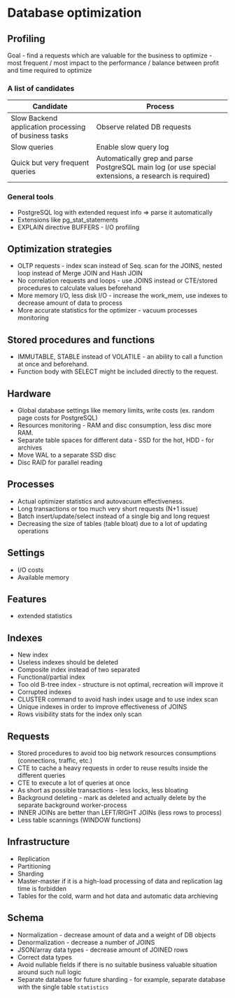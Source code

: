 # Database optimization

## Profiling
Goal - find a requests which are valuable for the business to optimize - most frequent / most impact to the performance / balance between profit and time required to optimize

### A list of candidates
Candidate | Process
--- | ---
Slow Backend application processing of business tasks | Observe related DB requests
Slow queries | Enable slow query log
Quick but very frequent queries | Automatically grep and parse PostgreSQL main log (or use special extensions, a research is required)

### General tools
* PostgreSQL log with extended request info => parse it automatically
* Extensions like pg_stat_statements
* EXPLAIN directive BUFFERS - I/O profiling


## Optimization strategies

* OLTP requests - index scan instead of Seq. scan for the JOINS, nested loop instead of Merge JOIN and Hash JOIN
* No correlation requests and loops - use JOINS instead or CTE/stored procedures to calculate values beforehand
* More memory I/O, less disk I/O - increase the work_mem, use indexes to decrease amount of data to process
* More accurate statistics for the optimizer - vacuum processes monitoring


## Stored procedures and functions
* IMMUTABLE, STABLE instead of VOLATILE - an ability to call a function at once and beforehand.
* Function body with SELECT might be included directly to the request.


## Hardware
* Global database settings like memory limits, write costs (ex. random page costs for PostgreSQL)
* Resources monitoring - RAM and disc consumption, less disc more RAM.
* Separate table spaces for different data - SSD for the hot, HDD - for archives
* Move WAL to a separate SSD disc
* Disc RAID for parallel reading

## Processes
* Actual optimizer statistics and autovacuum effectiveness.
* Long transactions or too much very short requests (N+1 issue)
* Batch insert/update/select instead of a single big and long request
* Decreasing the size of tables (table bloat) due to a lot of updating operations

## Settings
* I/O costs
* Available memory

## Features
* extended statistics

## Indexes
* New index
* Useless indexes should be deleted
* Composite index instead of two separated
* Functional/partial index
* Too old B-tree index - structure is not optimal, recreation will improve it
* Corrupted indexes
* CLUSTER command to avoid hash index usage and to use index scan
* Unique indexes in order to improve effectiveness of JOINS
* Rows visibility stats for the index only scan

## Requests
* Stored procedures to avoid too big network resources consumptions (connections, traffic, etc.)
* CTE to cache a heavy requests in order to reuse results inside the different queries
* CTE to execute a lot of queries at once
* As short as possible transactions - less locks, less bloating
* Background deleting - mark as deleted and actually delete by the separate background worker-process
* INNER JOINs are better than LEFT/RIGHT JOINs (less rows to process)
* Less table scannings (WINDOW functions)

## Infrastructure
* Replication
* Partitioning
* Sharding
* Master-master if it is a high-load processing of data and replication lag time is forbidden
* Tables for the cold, warm and hot data and automatic data archieving

## Schema
* Normalization - decrease amount of data and a weight of DB objects
* Denormalization - decrease a number of JOINS
* JSON/array data types - decrease amount of JOINED rows
* Correct data types 
* Avoid nullable fields if there is no suitable business valuable situation around such null logic
* Separate database for future sharding - for example, separate database with the single table `statistics`
